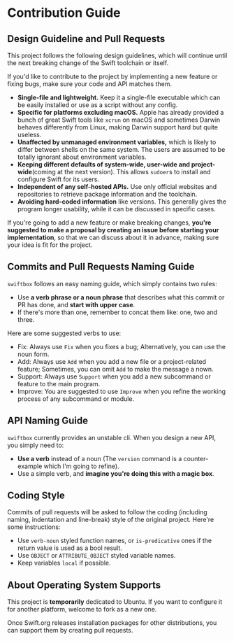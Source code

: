 # Contribution Guide

## Design Guideline and Pull Requests

This project follows the following design guidelines, which will continue until the next breaking change of the Swift toolchain or itself. 

If you'd like to contribute to the project by implementing a new feature or fixing bugs, make sure your code and API matches them. 

- **Single-file and lightweight.** Keep it a single-file executable which can be easily installed or use as a script without any config.
- **Specific for platforms excluding macOS.** Apple has already provided a bunch of great Swift tools like `xcrun` on macOS and sometimes Darwin behaves differently from Linux, making Darwin support hard but quite useless. 
- **Unaffected by unmanaged environment variables,** which is likely to differ between shells on the same system. The users are assumed to be totally ignorant about environment variables. 
- **Keeping different defaults of system-wide, user-wide and project-wide**(coming at the next version). This allows `sudoer`s to install and configure Swift for its users.
- **Independent of any self-hosted APIs.** Use only official websites and repositories to retrieve package information and the toolchain. 
- **Avoiding hard-coded information** like versions. This generally gives the program longer usability, while it can be discussed in specific cases. 

If you're going to add a new feature or make breaking changes, **you're suggested to make a proposal by creating an issue before starting your implementation**, so that we can discuss about it in advance, making sure your idea is fit for the project. 

## Commits and Pull Requests Naming Guide

`swiftbox` follows an easy naming guide, which simply contains two rules:

- Use **a verb phrase or a noun phrase** that describes what this commit or PR has done, and **start with upper case**. 
- If there's more than one, remember to concat them like: one, two and three. 

Here are some suggested verbs to use:

- Fix: Always use `Fix` when you fixes a bug; Alternatively, you can use the noun form. 
- Add: Always use `Add` when you add a new file or a project-related feature; Sometimes, you can omit `Add` to make the message a nown. 
- Support: Always use `Support` when you add a new subcommand or feature to the main program. 
- Improve: You are suggested to use `Improve` when you refine the working process of any subcommand or module. 

## API Naming Guide

`swiftbox` currently provides an unstable cli. When you design a new API, you simply need to:

- **Use a verb** instead of a noun (The `version` command is a counter-example which I'm going to refine). 
- Use a simple verb, and **imagine you're doing this with a magic box**. 

## Coding Style

Commits of pull requests will be asked to follow the coding (including naming, indentation and line-break) style of the original project. Here're some instructions: 

- Use `verb-noun` styled function names, or `is-predicative` ones if the return value is used as a bool result. 
- Use `OBJECT` or `ATTRIBUTE_OBJECT` styled variable names. 
- Keep variables `local` if possible. 

## About Operating System Supports

This project is **temporarily** dedicated to Ubuntu. If you want to configure it for another platform, welcome to fork as a new one. 

Once Swift.org releases installation packages for other distributions, you can support them by creating pull requests. 